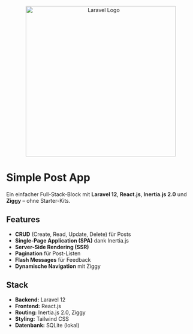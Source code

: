 <p align="center"><a href="https://laravel.com" target="_blank"><img src="https://raw.githubusercontent.com/laravel/art/master/logo-lockup/5%20SVG/2%20CMYK/1%20Full%20Color/laravel-logolockup-cmyk-red.svg" width="400" alt="Laravel Logo"></a></p>

# Simple Post App

Ein einfacher Full-Stack-Block mit **Laravel 12**, **React.js**, **Inertia.js 2.0** und **Ziggy** – ohne Starter-Kits.

## Features

-   **CRUD** (Create, Read, Update, Delete) für Posts
-   **Single-Page Application (SPA)** dank Inertia.js
-   **Server-Side Rendering (SSR)**
-   **Pagination** für Post-Listen
-   **Flash Messages** für Feedback
-   **Dynamische Navigation** mit Ziggy

## Stack

-   **Backend:** Laravel 12
-   **Frontend:** React.js
-   **Routing:** Inertia.js 2.0, Ziggy
-   **Styling:** Tailwind CSS
-   **Datenbank:** SQLite (lokal)
